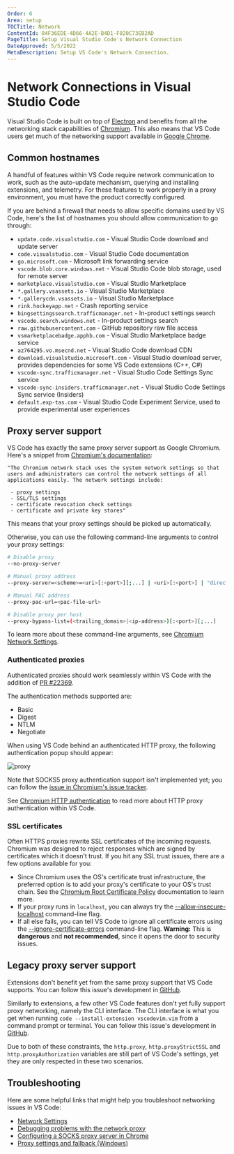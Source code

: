 ```yaml
---
Order: 6
Area: setup
TOCTitle: Network
ContentId: 84F36EDE-4D66-4A2E-B4D1-F020C73EB2AD
PageTitle: Setup Visual Studio Code's Network Connection
DateApproved: 5/5/2022
MetaDescription: Setup VS Code's Network Connection.
---
```

# Network Connections in Visual Studio Code

Visual Studio Code is built on top of [Electron](https://electron.atom.io/) and benefits from all the networking stack capabilities of [Chromium](https://www.chromium.org/). This also means that VS Code users get much of the networking support available in [Google Chrome](https://www.google.com/chrome/index.html).

## Common hostnames

A handful of features within VS Code require network communication to work, such as the auto-update mechanism, querying and installing extensions, and telemetry. For these features to work properly in a proxy environment, you must have the product correctly configured.

If you are behind a firewall that needs to allow specific domains used by VS Code, here's the list of hostnames you should allow communication to go through:

* `update.code.visualstudio.com` - Visual Studio Code download and update server
* `code.visualstudio.com` - Visual Studio Code documentation
* `go.microsoft.com` - Microsoft link forwarding service
* `vscode.blob.core.windows.net` - Visual Studio Code blob storage, used for remote server
* `marketplace.visualstudio.com` - Visual Studio Marketplace
* `*.gallery.vsassets.io` - Visual Studio Marketplace
* `*.gallerycdn.vsassets.io` - Visual Studio Marketplace
* `rink.hockeyapp.net` - Crash reporting service
* `bingsettingssearch.trafficmanager.net` - In-product settings search
* `vscode.search.windows.net` - In-product settings search
* `raw.githubusercontent.com` - GitHub repository raw file access
* `vsmarketplacebadge.apphb.com` - Visual Studio Marketplace badge service
* `az764295.vo.msecnd.net` - Visual Studio Code download CDN
* `download.visualstudio.microsoft.com` - Visual Studio download server, provides dependencies for some VS Code extensions (C++, C#)
* `vscode-sync.trafficmanager.net` - Visual Studio Code Settings Sync service
* `vscode-sync-insiders.trafficmanager.net` - Visual Studio Code Settings Sync service (Insiders)
* `default.exp-tas.com` - Visual Studio Code Experiment Service, used to provide experimental user experiences

## Proxy server support

VS Code has exactly the same proxy server support as Google Chromium. Here's a snippet from [Chromium's documentation](https://www.chromium.org/developers/design-documents/network-settings):

```
"The Chromium network stack uses the system network settings so that users and administrators can control the network settings of all applications easily. The network settings include:

 - proxy settings
 - SSL/TLS settings
 - certificate revocation check settings
 - certificate and private key stores"
```

This means that your proxy settings should be picked up automatically.

Otherwise, you can use the following command-line arguments to control your proxy settings:

```bash
# Disable proxy
--no-proxy-server

# Manual proxy address
--proxy-server=<scheme>=<uri>[:<port>][;...] | <uri>[:<port>] | "direct://"

# Manual PAC address
--proxy-pac-url=<pac-file-url>

# Disable proxy per host
--proxy-bypass-list=(<trailing_domain>|<ip-address>)[:<port>][;...]
```

To learn more about these command-line arguments, see [Chromium Network Settings](https://www.chromium.org/developers/design-documents/network-settings).

### Authenticated proxies

Authenticated proxies should work seamlessly within VS Code with the addition of [PR #22369](https://github.com/microsoft/vscode/pull/22369).

The authentication methods supported are:

* Basic
* Digest
* NTLM
* Negotiate

When using VS Code behind an authenticated HTTP proxy, the following authentication popup should appear:

![proxy](images/network/proxy.png)

Note that SOCKS5 proxy authentication support isn't implemented yet; you can follow the [issue in Chromium's issue tracker](https://bugs.chromium.org/p/chromium/issues/detail?id=256785).

See [Chromium HTTP authentication](https://www.chromium.org/developers/design-documents/http-authentication) to read more about HTTP proxy authentication within VS Code.

### SSL certificates

Often HTTPS proxies rewrite SSL certificates of the incoming requests. Chromium was designed to reject responses which are signed by certificates which it doesn't trust. If you hit any SSL trust issues, there are a few options available for you:

* Since Chromium uses the OS's certificate trust infrastructure, the preferred option is to add your proxy's certificate to your OS's trust chain. See the [Chromium Root Certificate Policy](https://www.chromium.org/Home/chromium-security/root-ca-policy) documentation to learn more.
* If your proxy runs in `localhost`, you can always try the [--allow-insecure-localhost](https://peter.sh/experiments/chromium-command-line-switches/#allow-insecure-localhost) command-line flag.
* If all else fails, you can tell VS Code to ignore all certificate errors using the [--ignore-certificate-errors](https://peter.sh/experiments/chromium-command-line-switches/#ignore-certificate-errors) command-line flag. **Warning:** This is **dangerous** and **not recommended**, since it opens the door to security issues.

## Legacy proxy server support

Extensions don't benefit yet from the same proxy support that VS Code supports. You can follow this issue's development in [GitHub](https://github.com/microsoft/vscode/issues/12588).

Similarly to extensions, a few other VS Code features don't yet fully support proxy networking, namely the CLI interface. The CLI interface is what you get when running `code --install-extension vscodevim.vim` from a command prompt or terminal. You can follow this issue's development in [GitHub](https://github.com/microsoft/vscode/issues/29910).

Due to both of these constraints, the `http.proxy`, `http.proxyStrictSSL` and `http.proxyAuthorization` variables are still part of VS Code's settings, yet they are only respected in these two scenarios.

## Troubleshooting

Here are some helpful links that might help you troubleshoot networking issues in VS Code:

* [Network Settings](https://www.chromium.org/developers/design-documents/network-settings)
* [Debugging problems with the network proxy](https://www.chromium.org/developers/design-documents/network-stack/debugging-net-proxy)
* [Configuring a SOCKS proxy server in Chrome](https://www.chromium.org/developers/design-documents/network-stack/socks-proxy)
* [Proxy settings and fallback (Windows)](https://www.chromium.org/developers/design-documents/network-stack/proxy-settings-fallback)

